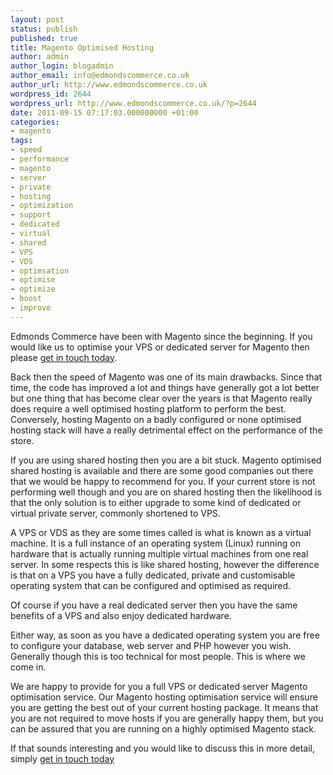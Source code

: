 ```yaml
---
layout: post
status: publish
published: true
title: Magento Optimised Hosting
author: admin
author_login: blogadmin
author_email: info@edmondscommerce.co.uk
author_url: http://www.edmondscommerce.co.uk
wordpress_id: 2644
wordpress_url: http://www.edmondscommerce.co.uk/?p=2644
date: 2011-09-15 07:17:03.000000000 +01:00
categories:
- magento
tags:
- speed
- performance
- magento
- server
- private
- hosting
- optimization
- support
- dedicated
- virtual
- shared
- VPS
- VDS
- optimsation
- optimise
- optimize
- boost
- improve
---
```

Edmonds Commerce have been with Magento since the beginning. If you would like us to optimise your VPS or dedicated server for Magento then please <a href="/contact-us/">get in touch today</a>.

Back then the speed of Magento was one of its main drawbacks. Since that time, the code has improved a lot and things have generally got a lot better but one thing that has become clear over the years is that Magento really does require a well optimised hosting platform to perform the best. Conversely, hosting Magento on a badly configured or none optimised hosting stack will have a really detrimental effect on the performance of the store.

If you are using shared hosting then you are a bit stuck. Magento optimised shared hosting is available and there are some good companies out there that we would be happy to recommend for you. If your current store is not performing well though and you are on shared hosting then the likelihood is that the only solution is to either upgrade to some kind of dedicated or virtual private server, commonly shortened to VPS.

A VPS or VDS as they are some times called is what is known as a virtual machine. It is a full instance of an operating system (Linux) running on hardware that is actually running multiple virtual machines from one real server. In some respects this is like shared hosting, however the difference is that on a VPS you have a fully dedicated, private and customisable operating system that can be configured and optimised as required.

Of course if you have a real dedicated server then you have the same benefits of a VPS and also enjoy dedicated hardware.

Either way, as soon as you have a dedicated operating system you are free to configure your database, web server and PHP however you wish. Generally though this is too technical for most people. This is where we come in. 

We are happy to provide for you a full VPS or dedicated server Magento optimisation service. Our Magento hosting optimisation service will ensure you are getting the best out of your current hosting package. It means that you are not required to move hosts if you are generally happy them, but you can be assured that you are running on a highly optimised Magento stack.

If that sounds interesting and you would like to discuss this in more detail, simply <a href="/contact-us/">get in touch today</a>

